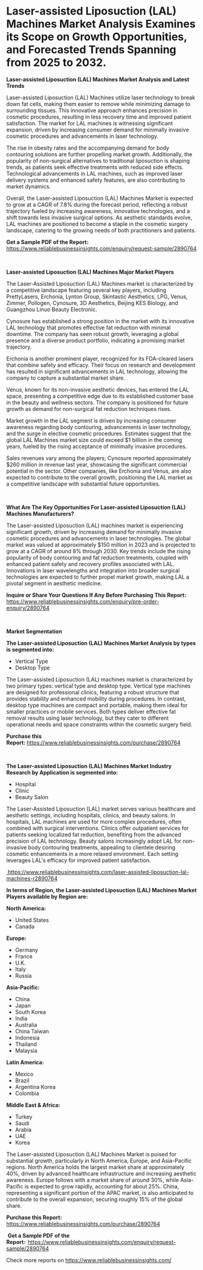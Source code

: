<p><h1>Laser-assisted Liposuction (LAL) Machines Market Analysis Examines its Scope on Growth Opportunities, and Forecasted Trends Spanning from 2025 to 2032.</h1></p><p><strong>Laser-assisted Liposuction (LAL) Machines Market Analysis and Latest Trends</strong></p>
<p><p>Laser-assisted Liposuction (LAL) Machines utilize laser technology to break down fat cells, making them easier to remove while minimizing damage to surrounding tissues. This innovative approach enhances precision in cosmetic procedures, resulting in less recovery time and improved patient satisfaction. The market for LAL machines is witnessing significant expansion, driven by increasing consumer demand for minimally invasive cosmetic procedures and advancements in laser technology.</p><p>The rise in obesity rates and the accompanying demand for body contouring solutions are further propelling market growth. Additionally, the popularity of non-surgical alternatives to traditional liposuction is shaping trends, as patients seek effective treatments with reduced side effects. Technological advancements in LAL machines, such as improved laser delivery systems and enhanced safety features, are also contributing to market dynamics. </p><p>Overall, the Laser-assisted Liposuction (LAL) Machines Market is expected to grow at a CAGR of 7.8% during the forecast period, reflecting a robust trajectory fueled by increasing awareness, innovative technologies, and a shift towards less invasive surgical options. As aesthetic standards evolve, LAL machines are positioned to become a staple in the cosmetic surgery landscape, catering to the growing needs of both practitioners and patients.</p></p>
<p><strong>Get a Sample PDF of the Report:&nbsp;</strong> <a href="https://www.reliablebusinessinsights.com/enquiry/request-sample/2890764?utm_campaign=3170&utm_medium=2&utm_source=Github&utm_content=ia&utm_term=14032025&utm_id=laser-assisted-liposuction-lal-machines">https://www.reliablebusinessinsights.com/enquiry/request-sample/2890764</a></p>
<p>&nbsp;</p>
<p><strong>Laser-assisted Liposuction (LAL) Machines Major Market Players</strong></p>
<p><p>The Laser-Assisted Liposuction (LAL) Machines market is characterized by a competitive landscape featuring several key players, including PrettyLasers, Erchonia, Lynton Group, Skintastic Aesthetics, LPG, Venus, Zimmer, Pollogen, Cynosure, 3D Aesthetics, Beijing KES Biology, and Guangzhou Linuo Beauty Electronic.</p><p>Cynosure has established a strong position in the market with its innovative LAL technology that promotes effective fat reduction with minimal downtime. The company has seen robust growth, leveraging a global presence and a diverse product portfolio, indicating a promising market trajectory.</p><p>Erchonia is another prominent player, recognized for its FDA-cleared lasers that combine safety and efficacy. Their focus on research and development has resulted in significant advancements in LAL technology, allowing the company to capture a substantial market share. </p><p>Venus, known for its non-invasive aesthetic devices, has entered the LAL space, presenting a competitive edge due to its established customer base in the beauty and wellness sectors. The company is positioned for future growth as demand for non-surgical fat reduction techniques rises.</p><p>Market growth in the LAL segment is driven by increasing consumer awareness regarding body contouring, advancements in laser technology, and the surge in elective cosmetic procedures. Estimates suggest that the global LAL Machines market size could exceed $1 billion in the coming years, fueled by the rising acceptance of minimally invasive procedures.</p><p>Sales revenues vary among the players; Cynosure reported approximately $260 million in revenue last year, showcasing the significant commercial potential in the sector. Other companies, like Erchonia and Venus, are also expected to contribute to the overall growth, positioning the LAL market as a competitive landscape with substantial future opportunities.</p></p>
<p>&nbsp;</p>
<p><strong>What Are The Key Opportunities For Laser-assisted Liposuction (LAL) Machines Manufacturers?</strong></p>
<p><p>The Laser-assisted Liposuction (LAL) machines market is experiencing significant growth, driven by increasing demand for minimally invasive cosmetic procedures and advancements in laser technologies. The global market was valued at approximately $150 million in 2023 and is projected to grow at a CAGR of around 8% through 2030. Key trends include the rising popularity of body contouring and fat reduction treatments, coupled with enhanced patient safety and recovery profiles associated with LAL. Innovations in laser wavelengths and integration into broader surgical technologies are expected to further propel market growth, making LAL a pivotal segment in aesthetic medicine.</p></p>
<p><strong>Inquire or Share Your Questions If Any Before Purchasing This Report:</strong> <a href="https://www.reliablebusinessinsights.com/enquiry/pre-order-enquiry/2890764?utm_campaign=3170&utm_medium=2&utm_source=Github&utm_content=ia&utm_term=14032025&utm_id=laser-assisted-liposuction-lal-machines">https://www.reliablebusinessinsights.com/enquiry/pre-order-enquiry/2890764</a></p>
<p>&nbsp;</p>
<p><strong>Market Segmentation</strong></p>
<p><strong>The Laser-assisted Liposuction (LAL) Machines Market Analysis by types is segmented into:</strong></p>
<p><ul><li> Vertical Type</li><li>Desktop Type </li></ul></p>
<p><p>The Laser-assisted Liposuction (LAL) machines market is characterized by two primary types: vertical type and desktop type. Vertical type machines are designed for professional clinics, featuring a robust structure that provides stability and enhanced mobility during procedures. In contrast, desktop type machines are compact and portable, making them ideal for smaller practices or mobile services. Both types deliver effective fat removal results using laser technology, but they cater to different operational needs and space constraints within the cosmetic surgery field.</p></p>
<p><strong>Purchase this Report:&nbsp;</strong><a href="https://www.reliablebusinessinsights.com/purchase/2890764?utm_campaign=3170&utm_medium=2&utm_source=Github&utm_content=ia&utm_term=14032025&utm_id=laser-assisted-liposuction-lal-machines">https://www.reliablebusinessinsights.com/purchase/2890764</a></p>
<p>&nbsp;</p>
<p><strong>The Laser-assisted Liposuction (LAL) Machines Market Industry Research by Application is segmented into:</strong></p>
<p><ul><li> Hospital</li><li>Clinic</li><li>Beauty Salon </li></ul></p>
<p><p>The Laser-Assisted Liposuction (LAL) market serves various healthcare and aesthetic settings, including hospitals, clinics, and beauty salons. In hospitals, LAL machines are used for more complex procedures, often combined with surgical interventions. Clinics offer outpatient services for patients seeking localized fat reduction, benefiting from the advanced precision of LAL technology. Beauty salons increasingly adopt LAL for non-invasive body contouring treatments, appealing to clientele desiring cosmetic enhancements in a more relaxed environment. Each setting leverages LAL's efficacy for improved patient satisfaction.</p></p>
<p><a href="https://www.reliablebusinessinsights.com/laser-assisted-liposuction-lal-machines-r2890764?utm_campaign=3170&utm_medium=2&utm_source=Github&utm_content=ia&utm_term=14032025&utm_id=laser-assisted-liposuction-lal-machines">&nbsp;https://www.reliablebusinessinsights.com/laser-assisted-liposuction-lal-machines-r2890764</a></p>
<p><strong>In terms of Region, the Laser-assisted Liposuction (LAL) Machines Market Players available by Region are:</strong></p>
<p>
    <p> <strong> North America: </strong>
        <ul>
            <li>United States</li>
            <li>Canada</li>
        </ul>
        </p> 
    <p> <strong> Europe: </strong>
        <ul>
            <li>Germany</li>
            <li>France</li>
            <li>U.K.</li>
            <li>Italy</li>
            <li>Russia</li>
        </ul>
        </p> 
    <p> <strong> Asia-Pacific: </strong>
        <ul>
            <li>China</li>
            <li>Japan</li>
            <li>South Korea</li>
            <li>India</li>
            <li>Australia</li>
            <li>China Taiwan</li>
            <li>Indonesia</li>
            <li>Thailand</li>
            <li>Malaysia</li>
        </ul>
        </p> 
    <p> <strong> Latin America: </strong>
        <ul>
            <li>Mexico</li>
            <li>Brazil</li>
            <li>Argentina Korea</li>
            <li>Colombia</li>
        </ul>
        </p> 
    <p> <strong> Middle East & Africa: </strong>
        <ul>
            <li>Turkey</li>
            <li>Saudi</li>
            <li>Arabia</li>
            <li>UAE</li>
            <li>Korea</li>
        </ul>
    </p>
    </p>
<p><p>The Laser-assisted Liposuction (LAL) Machines Market is poised for substantial growth, particularly in North America, Europe, and Asia-Pacific regions. North America holds the largest market share at approximately 40%, driven by advanced healthcare infrastructure and increasing aesthetic awareness. Europe follows with a market share of around 30%, while Asia-Pacific is expected to grow rapidly, accounting for about 25%. China, representing a significant portion of the APAC market, is also anticipated to contribute to the overall expansion, securing roughly 15% of the global share.</p></p>
<p><strong>Purchase this Report: </strong><a href="https://www.reliablebusinessinsights.com/purchase/2890764?utm_campaign=3170&utm_medium=2&utm_source=Github&utm_content=ia&utm_term=14032025&utm_id=laser-assisted-liposuction-lal-machines">https://www.reliablebusinessinsights.com/purchase/2890764</a></p>
<p>&nbsp;<strong>Get a Sample PDF of the Report:&nbsp;&nbsp;</strong><a href="https://www.reliablebusinessinsights.com/enquiry/request-sample/2890764?utm_campaign=3170&utm_medium=2&utm_source=Github&utm_content=ia&utm_term=14032025&utm_id=laser-assisted-liposuction-lal-machines">https://www.reliablebusinessinsights.com/enquiry/request-sample/2890764</a></p>
<p><strong></strong></p>
<p>Check more reports on <a href="https://www.reliablebusinessinsights.com/?utm_campaign=3170&utm_medium=2&utm_source=Github&utm_content=ia&utm_term=14032025&utm_id=laser-assisted-liposuction-lal-machines">https://www.reliablebusinessinsights.com/</a></p>